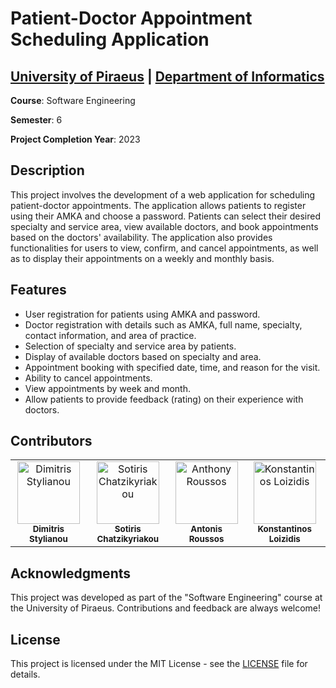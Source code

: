 # Patient-Doctor Appointment Scheduling Application

## [University of Piraeus](https://www.unipi.gr/en/home/) | [Department of Informatics](https://cs.unipi.gr/en/)
**Course**: Software Engineering

**Semester**: 6

**Project Completion Year**: 2023

## Description
This project involves the development of a web application for scheduling patient-doctor appointments. The application allows patients to register using their AMKA and choose a password. Patients can select their desired specialty and service area, view available doctors, and book appointments based on the doctors' availability. The application also provides functionalities for users to view, confirm, and cancel appointments, as well as to display their appointments on a weekly and monthly basis.

## Features
- User registration for patients using AMKA and password.
- Doctor registration with details such as AMKA, full name, specialty, contact information, and area of practice.
- Selection of specialty and service area by patients.
- Display of available doctors based on specialty and area.
- Appointment booking with specified date, time, and reason for the visit.
- Ability to cancel appointments.
- View appointments by week and month.
- Allow patients to provide feedback (rating) on their experience with doctors.

## Contributors
<table>
  <tr>
    <td align="center"><a href="https://github.com/dimitrisstyl7"><img src="https://avatars.githubusercontent.com/u/75742419?v=4" width="100px;" alt="Dimitris Stylianou"/><br /><sub><b>Dimitris Stylianou</b></sub></a><br /></td>
    <td align="center"><a href="https://github.com/IamInloveWitheCode"><img src="https://avatars.githubusercontent.com/u/79903936?v=4" width="100px;" alt="Sotiris Chatzikyriakou"/><br /><sub><b>Sotiris Chatzikyriakou</b></sub></a><br /></td>
    <td align="center"><a href="https://github.com/roussosan"><img src="https://avatars.githubusercontent.com/u/79643636?v=4" width="100px;" alt="Anthony Roussos"/><br /><sub><b>Antonis Roussos</b></sub></a><br /></td>
    <td align="center"><a href="https://github.com/kostas96674"><img src="https://avatars.githubusercontent.com/u/79859276?v=4" width="100px;" alt="Konstantinos Loizidis"/><br /><sub><b>Konstantinos Loizidis</b></sub></a><br /></td>
  </tr>
</table>

## Acknowledgments
This project was developed as part of the "Software Engineering" course at the University of Piraeus. Contributions and feedback are always welcome!

## License
This project is licensed under the MIT License - see the [LICENSE](LICENSE) file for details.
